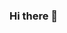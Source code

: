 ### Hi there 👋

<!--
**CSI-Diego-Zubrzycki/CSI-Diego-Zubrzycki** is a ✨ _special_ ✨ repository because its `README.md` (this file) appears on your GitHub profile.
🍁tiktok- slut_4_urmom3(29K) 
🪵my name is Diego
🪴i play tennis
🥀i like ahs and harry potter
🌞im from puerto rico
--> 
